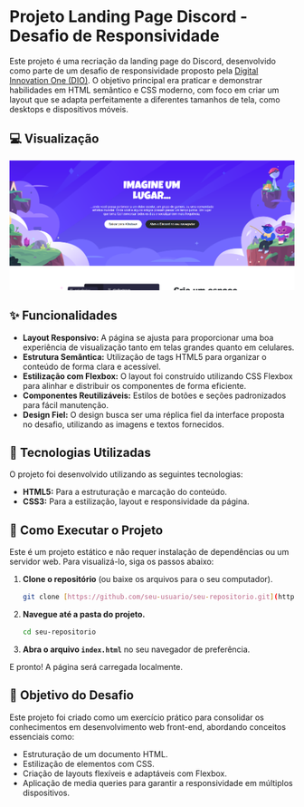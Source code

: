 # Projeto Landing Page Discord - Desafio de Responsividade

Este projeto é uma recriação da landing page do Discord, desenvolvido como parte de um desafio de responsividade proposto pela [Digital Innovation One (DIO)](https://dio.me/). O objetivo principal era praticar e demonstrar habilidades em HTML semântico e CSS moderno, com foco em criar um layout que se adapta perfeitamente a diferentes tamanhos de tela, como desktops e dispositivos móveis.

## 💻 Visualização

![Visualização do Projeto](./assets/pagina.png)

## ✨ Funcionalidades

-   **Layout Responsivo:** A página se ajusta para proporcionar uma boa experiência de visualização tanto em telas grandes quanto em celulares.
-   **Estrutura Semântica:** Utilização de tags HTML5 para organizar o conteúdo de forma clara e acessível.
-   **Estilização com Flexbox:** O layout foi construído utilizando CSS Flexbox para alinhar e distribuir os componentes de forma eficiente.
-   **Componentes Reutilizáveis:** Estilos de botões e seções padronizados para fácil manutenção.
-   **Design Fiel:** O design busca ser uma réplica fiel da interface proposta no desafio, utilizando as imagens e textos fornecidos.

## 🚀 Tecnologias Utilizadas

O projeto foi desenvolvido utilizando as seguintes tecnologias:

-   **HTML5:** Para a estruturação e marcação do conteúdo.
-   **CSS3:** Para a estilização, layout e responsividade da página.

## 📂 Como Executar o Projeto

Este é um projeto estático e não requer instalação de dependências ou um servidor web. Para visualizá-lo, siga os passos abaixo:

1.  **Clone o repositório** (ou baixe os arquivos para o seu computador).
    ```sh
    git clone [https://github.com/seu-usuario/seu-repositorio.git](https://github.com/seu-usuario/seu-repositorio.git)
    ```
2.  **Navegue até a pasta do projeto.**
    ```sh
    cd seu-repositorio
    ```
3.  **Abra o arquivo `index.html`** no seu navegador de preferência.

E pronto! A página será carregada localmente.

## 🎯 Objetivo do Desafio

Este projeto foi criado como um exercício prático para consolidar os conhecimentos em desenvolvimento web front-end, abordando conceitos essenciais como:
-   Estruturação de um documento HTML.
-   Estilização de elementos com CSS.
-   Criação de layouts flexíveis e adaptáveis com Flexbox.
-   Aplicação de media queries para garantir a responsividade em múltiplos dispositivos.
